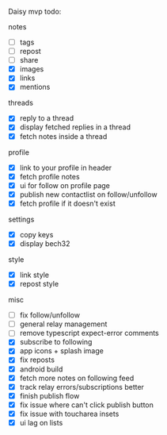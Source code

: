 Daisy mvp todo:

notes

- [ ] tags
- [ ] repost
- [ ] share
- [x] images
- [x] links
- [x] mentions

threads

- [x] reply to a thread
- [x] display fetched replies in a thread
- [x] fetch notes inside a thread

profile

- [x] link to your profile in header
- [x] fetch profile notes
- [x] ui for follow on profile page
- [x] publish new contactlist on follow/unfollow
- [x] fetch profile if it doesn't exist

settings

- [x] copy keys
- [x] display bech32

style

- [x] link style
- [x] repost style

misc

- [ ] fix follow/unfollow
- [ ] general relay management
- [ ] remove typescript expect-error comments
- [x] subscribe to following
- [x] app icons + splash image
- [x] fix reposts
- [x] android build
- [x] fetch more notes on following feed
- [x] track relay errors/subscriptions better
- [x] finish publish flow
- [x] fix issue where can't click publish button
- [x] fix issue with toucharea insets
- [x] ui lag on lists
